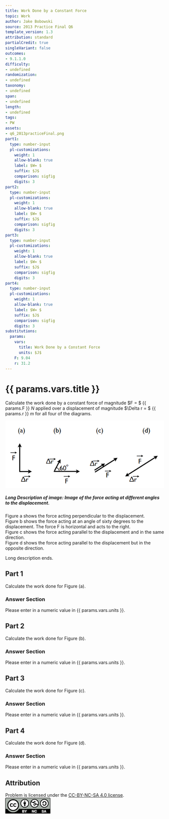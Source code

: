 ```yaml
---
title: Work Done by a Constant Force
topic: Work
author: Jake Bobowski
source: 2013 Practice Final Q6
template_version: 1.3
attribution: standard
partialCredit: true
singleVariant: false
outcomes:
- 9.1.1.0
difficulty:
- undefined
randomization:
- undefined
taxonomy:
- undefined
span:
- undefined
length:
- undefined
tags:
- PW
assets:
- q6_2013practiceFinal.png
part1:
  type: number-input
  pl-customizations:
    weight: 1
    allow-blank: true
    label: $W= $
    suffix: $J$
    comparison: sigfig
    digits: 3
part2:
  type: number-input
  pl-customizations:
    weight: 1
    allow-blank: true
    label: $W= $
    suffix: $J$
    comparison: sigfig
    digits: 3
part3:
  type: number-input
  pl-customizations:
    weight: 1
    allow-blank: true
    label: $W= $
    suffix: $J$
    comparison: sigfig
    digits: 3
part4:
  type: number-input
  pl-customizations:
    weight: 1
    allow-blank: true
    label: $W= $
    suffix: $J$
    comparison: sigfig
    digits: 3
substitutions:
  params:
    vars:
      title: Work Done by a Constant Force
      units: $J$
    F: 9.04
    r: 31.2
---
```

# {{ params.vars.title }}
Calculate the work done by a constant force of magnitude $F = $ {{ params.F }} $N$ applied over a displacement of magnitude $\Delta r = $ {{ params.r }} $m$ for all four of the diagrams.

<img longdesc="Work Done by Constant Force.md#desc" alt="Image of the force acting at different angles to the displacement." src="q6_2013practiceFinal.png">

<div id="desc">
<h5>Long Description of image: Image of the force acting at different angles to the displacement.</h5>
Figure a shows the force acting perpendicular to the displacement.</br>
Figure b shows the force acting at an angle of sixty degrees to the displacement. The force F is horizontal and acts to the right.</br>
Figure c shows the force acting parallel to the displacement and in the same direction.</br>
Figure d shows the force acting parallel to the displacement but in the opposite direction.</br>
<p>Long description ends.</p>
<div>

## Part 1

Calculate the work done for Figure (a).

### Answer Section

Please enter in a numeric value in {{ params.vars.units }}.

## Part 2

Calculate the work done for Figure (b).

### Answer Section

Please enter in a numeric value in {{ params.vars.units }}.

## Part 3

Calculate the work done for Figure (c).

### Answer Section

Please enter in a numeric value in {{ params.vars.units }}.

## Part 4

Calculate the work done for Figure (d).

### Answer Section

Please enter in a numeric value in {{ params.vars.units }}.

## Attribution

Problem is licensed under the [CC-BY-NC-SA 4.0 license](https://creativecommons.org/licenses/by-nc-sa/4.0/).<br> ![The Creative Commons 4.0 license requiring attribution-BY, non-commercial-NC, and share-alike-SA license.](https://raw.githubusercontent.com/firasm/bits/master/by-nc-sa.png)